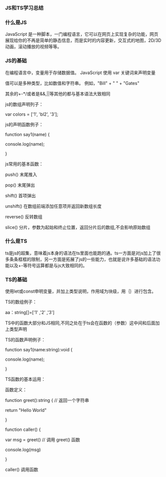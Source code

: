 ### JS和TS学习总结

### 什么是JS

JavaScript 是一种脚本，一门编程语言，它可以在网页上实现复杂的功能，网页展现给你的不再是简单的静态信息，而是实时的内容更新，交互式的地图，2D/3D 动画，滚动播放的视频等等。

### JS的基础

在编程语言中，变量用于存储数据值。
JavaScript 使用 var 关键词来声明变量

值可以是多种类型，比如数值和字符串。
例如，"Bill" + " " + "Gates"

其余的+-*/或者是&&,||等其他的都与基本语法大致相同

js的数组声明列子：

var colors = ['1', 'bl2', '3']; 

js的声明函数例子：

function say1(name) {

  console.log(name);

}

js常用的基本函数：

push() 末尾推入

pop() 末尾弹出

shift() 首项弹出

unshift() 在数组前端添加任意项并返回新数组长度

reverse() 反转数组

slice() 分片，参数为起始和终止位置，返回分片后的数组,不会影响原始数组

### 什么是TS

ts是js的超集，意味着js本身的语法在ts里面也能跑的通。ts一方面是对js加上了很多条条框框的限制，另一方面是拓展了js的一些能力，也就是说许多基础的语法功能以及+-等符号运算都是与js大致相同的。

### TS的基础

使用let或const申明变量，并加上类型说明，作用域为块级，用｛｝进行包含。

TS的数组例子：

aa：string[]=['1' ,'2' ,'3']


TS中的函数大部分和JS相同,不同之处在于ts会在函数的（参数）这中间和后面加上类型声明

TS的函数声明例子：

function say1(name:string):void {

  console.log(name);

}

TS函数的基本运用：

函数定义：

function greet():string { // 返回一个字符串

return "Hello World" 

} 
 
function caller() { 

var msg = greet() // 调用 greet() 函数 

console.log(msg) 

} 
 

caller() 调用函数